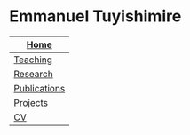 # Emmanuel Tuyishimire 

|[Home](https://etuyishimire.github.io/)|
| --- |
|[Teaching](https://etuyishimire.github.io/Teaching/)|
|[Research](https://etuyishimire.github.io/Research/)|
|[Publications](https://etuyishimire.github.io/Publications/)|
|[Projects](https://etuyishimire.github.io/Projects/)|
|[CV](https://etuyishimire.github.io/CV/)|file:///home/emmanuel/Pictures/profile.jpeg![image](https://user-images.githubusercontent.com/68697181/216113624-c209a503-c07c-4d7d-b514-7b3a38a937a1.png)






